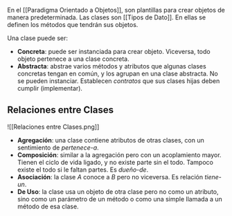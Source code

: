 En el [[Paradigma Orientado a Objetos]], son plantillas para crear objetos de manera predeterminada. Las clases son [[Tipos de Dato]]. En ellas se definen los métodos que tendrán sus objetos.

Una clase puede ser:

- **Concreta**: puede ser instanciada para crear objeto. Viceversa, todo objeto pertenece a una clase concreta.
- **Abstracta**: abstrae varios métodos y atributos que algunas clases concretas tengan en común, y los agrupan en una clase abstracta. No se pueden instanciar. Establecen _contratos_ que sus clases hijas deben cumplir (implementar).

## Relaciones entre Clases

![[Relaciones entre Clases.png]]

- **Agregación**: una clase contiene atributos de otras clases, con un sentimiento de _pertenece-a_.
- **Composición**: similar a la agregación pero con un acoplamiento mayor. Tienen el ciclo de vida ligado, y no existe parte sin el todo. Tampoco existe el todo si le faltan partes. Es _dueño-de_.
- **Asociación**: la clase $A$ conoce a $B$ pero no viceversa. Es relación _tiene-un_.
- **De Uso**: la clase usa un objeto de otra clase pero no como un atributo, sino como un parámetro de un método o como una simple llamada a un método de esa clase.
